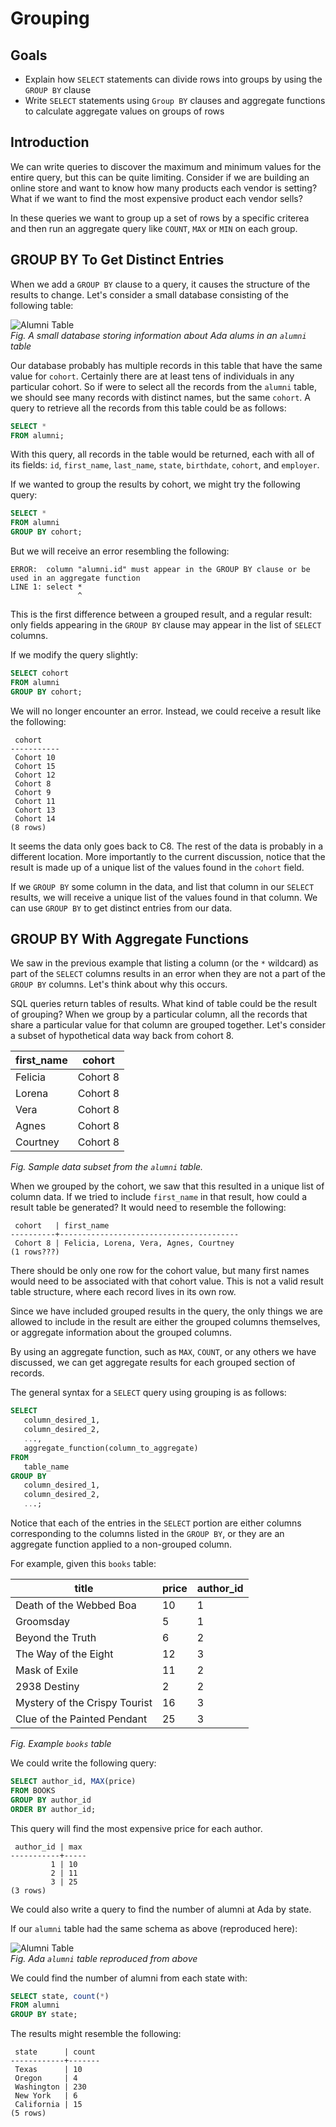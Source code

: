 # Grouping

## Goals

- Explain how `SELECT` statements can divide rows into groups by using the `GROUP BY` clause
- Write `SELECT` statements using `Group BY` clauses and aggregate functions to calculate aggregate values on groups of rows

## Introduction

We can write queries to discover the maximum and minimum values for the entire query, but this can be quite limiting. Consider if we are building an online store and want to know how many products each vendor is setting? What if we want to find the most expensive product each vendor sells?

In these queries we want to group up a set of rows by a specific criterea and then run an aggregate query like `COUNT`, `MAX` or `MIN` on each group.

## GROUP BY To Get Distinct Entries

When we add a `GROUP BY` clause to a query, it causes the structure of the results to change. Let's consider a small database consisting of the following table:

![Alumni Table](../assets/more-selecting-in-sql_grouping_alumni-table.svg)  
_Fig. A small database storing information about Ada alums in an `alumni` table_

Our database probably has multiple records in this table that have the same value for `cohort`. Certainly there are at least tens of individuals in any particular cohort. So if were to select all the records from the `alumni` table, we should see many records with distinct names, but the same `cohort`. A query to retrieve all the records from this table could be as follows:

```sql
SELECT *
FROM alumni;
```

With this query, all records in the table would be returned, each with all of its fields: `id`, `first_name`, `last_name`, `state`, `birthdate`, `cohort`, and `employer`.

If we wanted to group the results by cohort, we might try the following query:

```sql
SELECT *
FROM alumni
GROUP BY cohort;
```

But we will receive an error resembling the following:

```
ERROR:  column "alumni.id" must appear in the GROUP BY clause or be used in an aggregate function
LINE 1: select *
               ^
```

This is the first difference between a grouped result, and a regular result: only fields appearing in the `GROUP BY` clause may appear in the list of `SELECT` columns.

If we modify the query slightly:

```sql
SELECT cohort
FROM alumni
GROUP BY cohort;
```

We will no longer encounter an error. Instead, we could receive a result like the following:

```
 cohort
-----------
 Cohort 10
 Cohort 15
 Cohort 12
 Cohort 8
 Cohort 9
 Cohort 11
 Cohort 13
 Cohort 14
(8 rows)
```

It seems the data only goes back to C8. The rest of the data is probably in a different location. More importantly to the current discussion, notice that the result is made up of a unique list of the values found in the `cohort` field.

If we `GROUP BY` some column in the data, and list that column in our `SELECT` results, we will receive a unique list of the values found in that column. We can use `GROUP BY` to get distinct entries from our data.

## GROUP BY With Aggregate Functions

We saw in the previous example that listing a column (or the `*` wildcard) as part of the `SELECT` columns results in an error when they are not a part of the `GROUP BY` columns. Let's think about why this occurs.

SQL queries return tables of results. What kind of table could be the result of grouping? When we group by a particular column, all the records that share a particular value for that column are grouped together. Let's consider a subset of hypothetical data way back from cohort 8.

| first_name | cohort   |
| ---------- | -------- |
| Felicia    | Cohort 8 |
| Lorena     | Cohort 8 |
| Vera       | Cohort 8 |
| Agnes      | Cohort 8 |
| Courtney   | Cohort 8 |

_Fig. Sample data subset from the `alumni` table._

When we grouped by the cohort, we saw that this resulted in a unique list of column data. If we tried to include `first_name` in that result, how could a result table be generated? It would need to resemble the following:

```
 cohort   | first_name
----------+----------------------------------------
 Cohort 8 | Felicia, Lorena, Vera, Agnes, Courtney
(1 rows???)
```

There should be only one row for the cohort value, but many first names would need to be associated with that cohort value. This is not a valid result table structure, where each record lives in its own row.

Since we have included grouped results in the query, the only things we are allowed to include in the result are either the grouped columns themselves, or aggregate information about the grouped columns.

By using an aggregate function, such as `MAX`, `COUNT`, or any others we have discussed, we can get aggregate results for each grouped section of records.

The general syntax for a `SELECT` query using grouping is as follows:

```sql
SELECT
   column_desired_1,
   column_desired_2,
   ...,
   aggregate_function(column_to_aggregate)
FROM
   table_name
GROUP BY
   column_desired_1,
   column_desired_2,
   ...;
```

Notice that each of the entries in the `SELECT` portion are either columns corresponding to the columns listed in the `GROUP BY`, or they are an aggregate function applied to a non-grouped column.

For example, given this `books` table:

| title                         | price | author_id |
| ----------------------------- | ----- | --------- |
| Death of the Webbed Boa       | 10    | 1         |
| Groomsday                     | 5     | 1         |
| Beyond the Truth              | 6     | 2         |
| The Way of the Eight          | 12    | 3         |
| Mask of Exile                 | 11    | 2         |
| 2938 Destiny                  | 2     | 2         |
| Mystery of the Crispy Tourist | 16    | 3         |
| Clue of the Painted Pendant   | 25    | 3         |

_Fig. Example `books` table_

We could write the following query:

```sql
SELECT author_id, MAX(price)
FROM BOOKS
GROUP BY author_id
ORDER BY author_id;
```

This query will find the most expensive price for each author.

```
 author_id | max
-----------+-----
         1 | 10
         2 | 11
         3 | 25
(3 rows)
```

We could also write a query to find the number of alumni at Ada by state.

If our `alumni` table had the same schema as above (reproduced here):

![Alumni Table](../assets/more-selecting-in-sql_grouping_alumni-table.svg)  
_Fig. Ada `alumni` table reproduced from above_

We could find the number of alumni from each state with:

```sql
SELECT state, count(*)
FROM alumni
GROUP BY state;
```

The results might resemble the following:

```
 state      | count
------------+-------
 Texas      | 10
 Oregon     | 4
 Washington | 230
 New York   | 6
 California | 15
(5 rows)
```

<!-- ## Check for Understanding -->

<!-- Question on SELECTING distinct Column entries -->

<!-- SQL Question to SELECT the most recent birthdate by cohort -->
